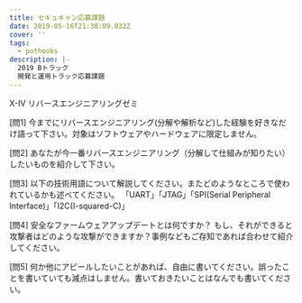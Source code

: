 ```yaml
---
title: セキュキャン応募課題
date: 2019-05-16T21:38:09.032Z
cover: ''
tags:
  - pothooks
description: |-
  2019 Bトラック
  開発と運用トラック応募課題
---
```


X-IV リバースエンジニアリングゼミ

[問1] 今までにリバースエンジニアリング(分解や解析など)した経験を好きなだけ語って下さい。対象はソフトウェアやハードウェアに限定しません。

[問2] あなたが今一番リバースエンジニアリング（分解して仕組みが知りたい）したいものを紹介して下さい。

[問3] 以下の技術用語について解説してください。またどのようなところで使われているかも述べてください。
「UART」「JTAG」「SPI(Serial Peripheral Interface)」「I2C(I-squared-C)」

[問4] 安全なファームウェアアップデートとは何ですか？ もし、それができると攻撃者はどのような攻撃ができますか？事例などもご存知であれば合わせて紹介してください。

[問5] 何か他にアピールしたいことがあれば、自由に書いてください。誤ったことを書いていても減点はしません。書いておきたいことはなんでも書いてください。
